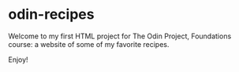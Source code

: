 # odin-recipes

Welcome to my first HTML project for The Odin Project, Foundations course: a website of some of my favorite recipes.

Enjoy!
